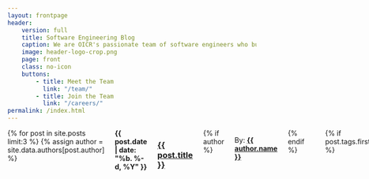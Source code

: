 ```yaml
---
layout: frontpage
header: 
    version: full
    title: Software Engineering Blog
    caption: We are OICR's passionate team of software engineers who build tools that help cancer researchers collaborate, work faster and take on more difficult challenges. This blog allows us to share information about or cutting-edge technology, groundbreaking tools and upcoming events.
    image: header-logo-crop.png
    page: front
    class: no-icon
    buttons:
        - title: Meet the Team
          link: "/team/"
        - title: Join the Team
          link: "/careers/"
permalink: /index.html
---
```


<div class="small-8 columns posts">
  {% for post in site.posts limit:3 %}
  {% assign author = site.data.authors[post.author] %}
    <div class="row" >
      <div class="small-12 columns b30 blog_teaser">
        <span class="date-display"><strong>{{ post.date | date: "%b. %-d, %Y" }}</strong></span>
        <h3 class="post-title"><a href="{{ site.baseurl }}{{ post.url }}">{{ post.title }}</a></h3>
        {% if author %}<p class="post-author">By: <a href="{{ site.baseurl }}/blog/category/{{ post.author }}"><strong>{{ author.name }}</strong></a></p>{% endif %}
        <div class="circles">
          <div class="circle"></div>
          <div class="circle"></div>
          <div class="circle"></div>
          <div class="circle"></div>
          <div class="circle"></div>
          <div class="circle"></div>
        </div>
        {% if post.tags.first %}
        <p class="post-tags">
          <i class="fa fa-tag" aria-hidden="true"></i>
          <span class="pr10">
            <strong>
              {% for tag in post.tags %}
                {{ tag }}
                {% unless forloop.last %}
                / 
                {% endunless %}
              {% endfor %}
            </strong>
          </span>
        </p>
        {% endif %}
        {% if post.teaser %}
          <div class="teaser">
            {% if post.teaser.image %}
            <img class="teaser-image" src="{{site.urlimg}}{{post.teaser.image}}" />
            {% endif %}
          {% if post.teaser.youtube %}
            <iframe width="560" height="315" src="https://www.youtube.com/embed/{{ post.teaser.youtube }}" frameborder="0" allowfullscreen></iframe>
          {% endif %}            
            <p>
              {{ post.teaser.info | strip_html | escape }}
            </p>
          </div>
        {% endif %}
        <p class="post-link"><a href="{{ site.baseurl }}{{ post.url }}" title="{{ site.data.language.read }} {{ post.title escape_once }}">Full Article &#187;</a></p>
      </div><!-- /.small-12.columns -->
    </div><!-- /.row -->
  {% endfor %}
  <div class="row">
    <div class="columns">
      {% include _action_buttons.html link='blog' text='View Full Blog' button='right' %}
    </div>
  </div>
</div>
